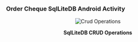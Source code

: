### Order Cheque SqlLiteDB Android Activity

<div align="center" >

<img src="https://github.com/iNightjar/Order-Cheque/blob/master/SqlLiteCrudOperations/crud.gif?raw=true" alt="Crud Operations" href="https://github.com/iNightjar"> <br>

<p><strong> SqlLiteDB CRUD Operations</strong></p> 
</div>

